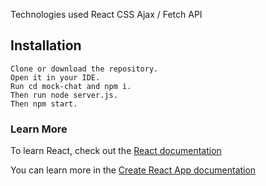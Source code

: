 

Technologies used
React 
CSS
Ajax / Fetch API


## Installation

```
Clone or download the repository.
Open it in your IDE.
Run cd mock-chat and npm i.
Then run node server.js.
Then npm start.

```


### Learn More

To learn React, check out the [React documentation](https://reactjs.org/)

You can learn more in the [Create React App documentation](https://create-react-app.dev/docs/getting-started)
